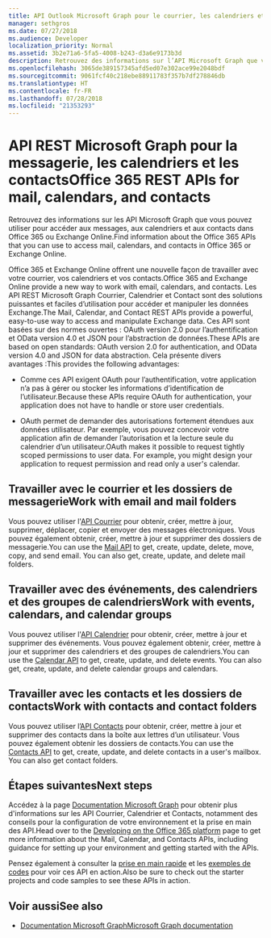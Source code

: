 ```yaml
---
title: API Outlook Microsoft Graph pour le courrier, les calendriers et les contacts
manager: sethgros
ms.date: 07/27/2018
ms.audience: Developer
localization_priority: Normal
ms.assetid: 3b2e71a6-5fa5-4008-b243-d3a6e9173b3d
description: Retrouvez des informations sur l’API Microsoft Graph que vous pouvez utiliser pour accéder aux messages, aux calendriers et aux contacts dans Office 365 ou Exchange Online.
ms.openlocfilehash: 3065de389157345afd5ed07e302ace99e2048bdf
ms.sourcegitcommit: 9061fcf40c218ebe88911783f357b7df278846db
ms.translationtype: HT
ms.contentlocale: fr-FR
ms.lasthandoff: 07/28/2018
ms.locfileid: "21353293"
---
```

# <a name="microsoft-graph-rest-apis-for-mail-calendars-and-contacts"></a><span data-ttu-id="1a7e4-103">API REST Microsoft Graph pour la messagerie, les calendriers et les contacts</span><span class="sxs-lookup"><span data-stu-id="1a7e4-103">Office 365 REST APIs for mail, calendars, and contacts</span></span>

<span data-ttu-id="1a7e4-104">Retrouvez des informations sur les API Microsoft Graph que vous pouvez utiliser pour accéder aux messages, aux calendriers et aux contacts dans Office 365 ou Exchange Online.</span><span class="sxs-lookup"><span data-stu-id="1a7e4-104">Find information about the Office 365 APIs that you can use to access mail, calendars, and contacts in Office 365 or Exchange Online.</span></span>

<span data-ttu-id="1a7e4-105">Office 365 et Exchange Online offrent une nouvelle façon de travailler avec votre courrier, vos calendriers et vos contacts.</span><span class="sxs-lookup"><span data-stu-id="1a7e4-105">Office 365 and Exchange Online provide a new way to work with email, calendars, and contacts.</span></span> <span data-ttu-id="1a7e4-106">Les API REST Microsoft Graph Courrier, Calendrier et Contact sont des solutions puissantes et faciles d’utilisation pour accéder et manipuler les données Exchange.</span><span class="sxs-lookup"><span data-stu-id="1a7e4-106">The Mail, Calendar, and Contact REST APIs provide a powerful, easy-to-use way to access and manipulate Exchange data.</span></span> <span data-ttu-id="1a7e4-107">Ces API sont basées sur des normes ouvertes : OAuth version 2.0 pour l’authentification et OData version 4.0 et JSON pour l’abstraction de données.</span><span class="sxs-lookup"><span data-stu-id="1a7e4-107">These APIs are based on open standards: OAuth version 2.0 for authentication, and OData version 4.0 and JSON for data abstraction.</span></span> <span data-ttu-id="1a7e4-108">Cela présente divers avantages :</span><span class="sxs-lookup"><span data-stu-id="1a7e4-108">This provides the following advantages:</span></span>

- <span data-ttu-id="1a7e4-109">Comme ces API exigent OAuth pour l’authentification, votre application n’a pas à gérer ou stocker les informations d’identification de l’utilisateur.</span><span class="sxs-lookup"><span data-stu-id="1a7e4-109">Because these APIs require OAuth for authentication, your application does not have to handle or store user credentials.</span></span>

- <span data-ttu-id="1a7e4-p102">OAuth permet de demander des autorisations fortement étendues aux données utilisateur. Par exemple, vous pouvez concevoir votre application afin de demander l’autorisation et la lecture seule du calendrier d’un utilisateur.</span><span class="sxs-lookup"><span data-stu-id="1a7e4-p102">OAuth makes it possible to request tightly scoped permissions to user data. For example, you might design your application to request permission and read only a user's calendar.</span></span>

## <a name="work-with-email-and-mail-folders"></a><span data-ttu-id="1a7e4-112">Travailler avec le courrier et les dossiers de messagerie</span><span class="sxs-lookup"><span data-stu-id="1a7e4-112">Work with email and mail folders</span></span>

<span data-ttu-id="1a7e4-p103">Vous pouvez utiliser l'[API Courrier](https://developer.microsoft.com/graph/docs/concepts/outlook-mail-concept-overview) pour obtenir, créer, mettre à jour, supprimer, déplacer, copier et envoyer des messages électroniques. Vous pouvez également obtenir, créer, mettre à jour et supprimer des dossiers de messagerie.</span><span class="sxs-lookup"><span data-stu-id="1a7e4-p103">You can use the [Mail API](https://developer.microsoft.com/graph/docs/concepts/outlook-mail-concept-overview) to get, create, update, delete, move, copy, and send email. You can also get, create, update, and delete mail folders.</span></span> 
  
## <a name="work-with-events-calendars-and-calendar-groups"></a><span data-ttu-id="1a7e4-115">Travailler avec des événements, des calendriers et des groupes de calendriers</span><span class="sxs-lookup"><span data-stu-id="1a7e4-115">Work with events, calendars, and calendar groups</span></span>

<span data-ttu-id="1a7e4-p104">Vous pouvez utiliser l'[API Calendrier](https://developer.microsoft.com/graph/docs/concepts/outlook-calendar-concept-overview) pour obtenir, créer, mettre à jour et supprimer des événements. Vous pouvez également obtenir, créer, mettre à jour et supprimer des calendriers et des groupes de calendriers.</span><span class="sxs-lookup"><span data-stu-id="1a7e4-p104">You can use the [Calendar API](https://developer.microsoft.com/graph/docs/concepts/outlook-calendar-concept-overview) to get, create, update, and delete events. You can also get, create, update, and delete calendar groups and calendars.</span></span> 
  
## <a name="work-with-contacts-and-contact-folders"></a><span data-ttu-id="1a7e4-118">Travailler avec les contacts et les dossiers de contacts</span><span class="sxs-lookup"><span data-stu-id="1a7e4-118">Work with contacts and contact folders</span></span>

<span data-ttu-id="1a7e4-p105">Vous pouvez utiliser l’[API Contacts](https://developer.microsoft.com/graph/docs/concepts/outlook-contacts-concept-overview) pour obtenir, créer, mettre à jour et supprimer des contacts dans la boîte aux lettres d’un utilisateur. Vous pouvez également obtenir les dossiers de contacts.</span><span class="sxs-lookup"><span data-stu-id="1a7e4-p105">You can use the [Contacts API](https://developer.microsoft.com/graph/docs/concepts/outlook-contacts-concept-overview) to get, create, update, and delete contacts in a user's mailbox. You can also get contact folders.</span></span> 
  
## <a name="next-steps"></a><span data-ttu-id="1a7e4-121">Étapes suivantes</span><span class="sxs-lookup"><span data-stu-id="1a7e4-121">Next steps</span></span>

<span data-ttu-id="1a7e4-122">Accédez à la page [Documentation Microsoft Graph](https://developer.microsoft.com/graph/docs/concepts/overview) pour obtenir plus d'informations sur les API Courrier, Calendrier et Contacts, notamment des conseils pour la configuration de votre environnement et la prise en main des API.</span><span class="sxs-lookup"><span data-stu-id="1a7e4-122">Head over to the [Developing on the Office 365 platform](https://developer.microsoft.com/graph/docs/concepts/overview) page to get more information about the Mail, Calendar, and Contacts APIs, including guidance for setting up your environment and getting started with the APIs.</span></span> 

<span data-ttu-id="1a7e4-123">Pensez également à consulter la [prise en main rapide](https://developer.microsoft.com/graph/quick-start) et les [exemples de codes](https://developer.microsoft.com/office/gallery/?filterBy=Samples,Microsoft%20Graph) pour voir ces API en action.</span><span class="sxs-lookup"><span data-stu-id="1a7e4-123">Also be sure to check out the starter projects and code samples to see these APIs in action.</span></span> 
  
## <a name="see-also"></a><span data-ttu-id="1a7e4-124">Voir aussi</span><span class="sxs-lookup"><span data-stu-id="1a7e4-124">See also</span></span>

- [<span data-ttu-id="1a7e4-125">Documentation Microsoft Graph</span><span class="sxs-lookup"><span data-stu-id="1a7e4-125">Microsoft Graph documentation</span></span>](https://developer.microsoft.com/graph/docs/concepts/overview)   

